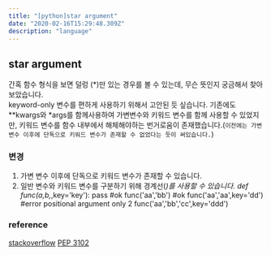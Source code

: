 ```yaml
---
title: "[python]star argument"
date: "2020-02-16T15:29:48.309Z"
description: "language"
---
```


## star argument  
간혹 함수 형식을 보면 덜렁 (*)만 있는 경우를 볼 수 있는데, 무슨 뜻인지 궁금해서 찾아보았습니다.  
keyword-only 변수를 편하게 사용하기 위해서 고안된 듯 싶습니다. 기존에도 **kwargs와 *args를 함께사용하여 가변변수와 키워드 변수를 함께 사용할 수 있었지만, 키워드 변수를 함수 내부에서 해체해야하는 번거로움이 존재했습니다.(`이전에는 가변 변수 이후에 단독으로 키워드 변수가 존재할 수 없었다는 듯이 써있습니다.`)  

### 변경 
1. 가변 변수 이후에 단독으로 키워드 변수가 존재할 수 있습니다.
2. 일반 변수와 키워드 변수를 구분하기 위해 경계선(*)를 사용할 수 있습니다. 
    def func(a,b,*,key='key'):
    pass
    #ok
    func('aa','bb')
    #ok
    func('aa','aa',key='dd')
    #error positional argument only 2
    func('aa','bb','cc',key='ddd')


### reference
[stackoverflow](https://stackoverflow.com/questions/53797057/star-as-an-argument-in-python-function)
[PEP 3102](https://www.python.org/dev/peps/pep-3102/)

